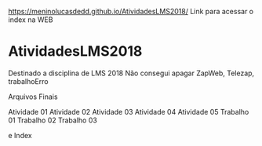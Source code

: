 https://meninolucasdedd.github.io/AtividadesLMS2018/
Link para acessar o index na WEB


# AtividadesLMS2018
Destinado a disciplina de LMS 2018
Não consegui apagar ZapWeb, Telezap, trabalhoErro

Arquivos Finais

Atividade 01
Atividade 02
Atividade 03
Atividade 04
Atividade 05
Trabalho 01
Trabalho 02
Trabalho 03

e Index
